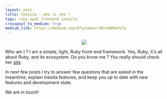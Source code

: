 ```yaml
---
layout: post
title: Inesita - who is she ?
tags: ruby opal frontend inesita
crosspost_to_medium: true
medium_link: https://medium.com/@fazibear/d6cb800afe7a
---
```


<center><img src="http://inesita-rb.github.io/images/inesita.gif"/></center>

Who am I ? I am a simple, light, Ruby front-end framework. Yes, Ruby, it's all about Ruby, and its ecosystem.
Do you know me ? You really should check her [site](http://inesita-rb.github.io/).

In next few posts I try to answer few questons that are asked in the meantime, explain Inesita features, and keep you up to date with new features and development state.

We are in touch!
